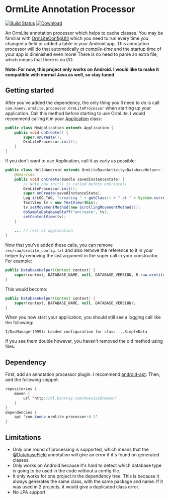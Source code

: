 OrmLite Annotation Processor
===============
[![Build Status](https://travis-ci.org/koesie10/ormlite-processor.svg?branch=master)](https://travis-ci.org/koesie10/ormlite-processor)
[![Download](https://api.bintray.com/packages/koesie10/maven/ormlite-processor/images/download.svg) ](https://bintray.com/koesie10/maven/ormlite-processor/_latestVersion)

An OrmLite annotation processor which helps to cache classes. You may be familiar 
with [OrmLiteConfigUtil](http://ormlite.com/javadoc/ormlite-android/com/j256/ormlite/android/apptools/OrmLiteConfigUtil.html)
which you need to run every time you changed a field or added a table in your Android app. This annotation processor
will do that automatically *at compile-time* and the startup time of your app is diminished even more! There is no need to 
parse an extra file, which means that there is no I/O.

**Note: For now, this project only works on Android. I would like to make it compatible with normal Java as well,
so stay tuned.**

Getting started
--------------
After you've added the dependency, the only thing you'll need to do is call `com.koenv.ormlite.processor.OrmLiteProcessor` when starting up your application.
Call this method before starting to use OrmLite. I would recommend calling it in 
your [Application](https://developer.android.com/reference/android/app/Application.html) class:

```java
public class MyApplication extends Application {
    public void onCreate() {
        super.onCreate();
        OrmLiteProcessor.init();
    }
}
```

If you don't want to use Application, call it as early as possible:

```java
public class HelloAndroid extends OrmLiteBaseActivity<DatabaseHelper> {
	@Override
	public void onCreate(Bundle savedInstanceState) {
	    // Note how init() is called before onCreate()
	    OrmLiteProcessor.init();
		super.onCreate(savedInstanceState);
		Log.i(LOG_TAG, "creating " + getClass() + " at " + System.currentTimeMillis());
		TextView tv = new TextView(this);
		tv.setMovementMethod(new ScrollingMovementMethod());
		doSampleDatabaseStuff("onCreate", tv);
		setContentView(tv);
	}
	
	... // rest of application
}
```

Now that you've added these calls, you can remove `res/raw/ormlite_config.txt` and also remove the reference to it
in your helper by removing the last argument in the super call in your constructor. For example:

```java
public DatabaseHelper(Context context) {
    super(context, DATABASE_NAME, null, DATABASE_VERSION, R.raw.ormlite_config);
}
```
This would become:

```java
public DatabaseHelper(Context context) {
    super(context, DATABASE_NAME, null, DATABASE_VERSION);
}
```

When you now start your application, you should still see a logging call like the following:
```
I/DaoManager(999): Loaded configuration for class ...SimpleData
```
If you see them double however, you haven't removed the old method using files.

Dependency
------------

First, add an annotation processor plugin. I recommend [android-apt](https://bitbucket.org/hvisser/android-apt). Then, add the following snippet:
```java
repositories {
    maven {
        url 'http://dl.bintray.com/koesie10/maven'
    }
}
dependencies {
    apt 'com.koenv:ormlite-processor:0.1'
}
```

Limitations
-----------
* Only one round of processing is supported, which means that the 
[@DatabaseField](http://ormlite.com/javadoc/ormlite-core/com/j256/ormlite/field/DatabaseField.html) 
annotation will give an error if it's found on generated classes.
* Only works on Android because it's hard to detect which database type is going to be used in the code without
a config file.
* It only works for one project in the dependency tree. This is because it always generates the same
class, with the same package and name. If it was used in 2 projects, it would give a duplicated class error.
* No JPA support